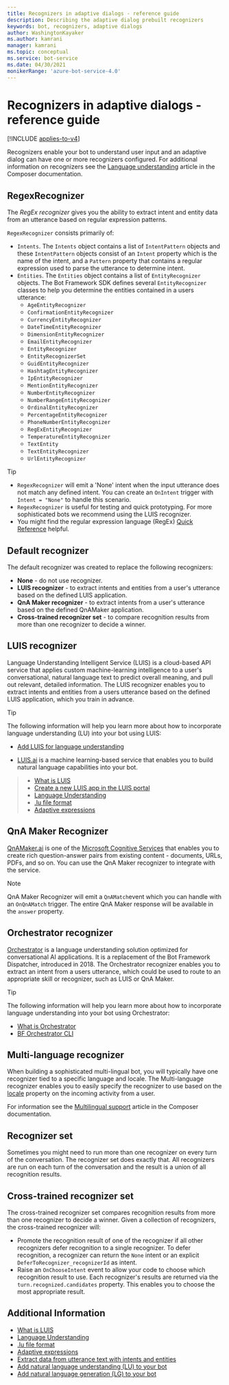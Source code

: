 ```yaml
---
title: Recognizers in adaptive dialogs - reference guide
description: Describing the adaptive dialog prebuilt recognizers
keywords: bot, recognizers, adaptive dialogs
author: WashingtonKayaker
ms.author: kamrani
manager: kamrani
ms.topic: conceptual
ms.service: bot-service
ms.date: 04/30/2021
monikerRange: 'azure-bot-service-4.0'
---
```


# Recognizers in adaptive dialogs - reference guide

[!INCLUDE [applies-to-v4](../includes/applies-to-v4-current.md)]

Recognizers enable your bot to understand user input and an adaptive dialog can have one or more recognizers configured. For additional information on recognizers see the [Language understanding](/composer/concept-language-understanding) article in the Composer documentation.

## RegexRecognizer

The _RegEx recognizer_ gives you the ability to extract intent and entity data from an utterance based on regular expression patterns.

`RegexRecognizer` consists primarily of:

* `Intents`. The `Intents` object contains a list of `IntentPattern` objects and these `IntentPattern` objects consist of an `Intent` property which is the name of the intent, and a `Pattern` property that contains a regular expression used to parse the utterance to determine intent.
* `Entities`. The `Entities` object contains a list of `EntityRecognizer` objects.  The Bot Framework SDK defines several `EntityRecognizer` classes to help you determine the entities contained in a users utterance:
  * `AgeEntityRecognizer`
  * `ConfirmationEntityRecognizer`
  * `CurrencyEntityRecognizer`
  * `DateTimeEntityRecognizer`
  * `DimensionEntityRecognizer`
  * `EmailEntityRecognizer`
  * `EntityRecognizer`
  * `EntityRecognizerSet`
  * `GuidEntityRecognizer`
  * `HashtagEntityRecognizer`
  * `IpEntityRecognizer`
  * `MentionEntityRecognizer`
  * `NumberEntityRecognizer`
  * `NumberRangeEntityRecognizer`
  * `OrdinalEntityRecognizer`
  * `PercentageEntityRecognizer`
  * `PhoneNumberEntityRecognizer`
  * `RegExEntityRecognizer`
  * `TemperatureEntityRecognizer`
  * `TextEntity`
  * `TextEntityRecognizer`
  * `UrlEntityRecognizer`

> [!TIP]
>
> * `RegexRecognizer` will emit a 'None' intent when the input utterance does not match any defined intent. You can create an `OnIntent` trigger with `Intent = "None"` to handle this scenario.
> * `RegexRecognizer` is useful for testing and quick prototyping. For more sophisticated bots we recommend using the LUIS recognizer.
> * You might find the regular expression language (RegEx) [Quick Reference][2] helpful.

## Default recognizer

The default recognizer was created to replace the following recognizers:

* **None** - do not use recognizer.
* **LUIS recognizer** - to extract intents and entities from a user's utterance based on the defined LUIS application.
* **QnA Maker recognizer** - to extract intents from a user's utterance based on the defined QnAMaker application.
* **Cross-trained recognizer set** - to compare recognition results from more than one recognizer to decide a winner.

## LUIS recognizer

Language Understanding Intelligent Service (LUIS) is a cloud-based API service that applies custom machine-learning intelligence to a user's conversational, natural language text to predict overall meaning, and pull out relevant, detailed information. The LUIS recognizer enables you to extract intents and entities from a users utterance based on the defined LUIS application, which you train in advance.

> [!TIP]
> The following information will help you learn more about how to incorporate language understanding (LU) into your bot using LUIS:
>
> * [Add LUIS for language understanding][update-the-recognizer-type-to-luis]
* [LUIS.ai][4] is a machine learning-based service that enables you to build natural language capabilities into your bot.
> * [What is LUIS][5]
> * [Create a new LUIS app in the LUIS portal][11]
> * [Language Understanding][6]
> * [.lu file format][7]
> * [Adaptive expressions][8]

## QnA Maker Recognizer

[QnAMaker.ai][12] is one of the [Microsoft Cognitive Services][13] that enables you to create rich question-answer pairs from existing content - documents, URLs, PDFs, and so on. You can use the QnA Maker recognizer to integrate with the service.

> [!NOTE]
> QnA Maker Recognizer will emit a `QnAMatch`event which you can handle with an `OnQnAMatch` trigger.
> The entire QnA Maker response will be available in the `answer` property.

## Orchestrator recognizer

[Orchestrator][14] is a language understanding solution optimized for conversational AI applications.  It is a replacement of the Bot Framework Dispatcher, introduced in 2018.  The Orchestrator recognizer enables you to extract an intent from a users utterance, which could be used to route to an appropriate skill or recognizer, such as LUIS or QnA Maker.

> [!TIP]
> The following information will help you learn more about how to incorporate language understanding into your bot using Orchestrator:
>
> * [What is Orchestrator][14]
> * [BF Orchestrator CLI][15]

## Multi-language recognizer

When building a sophisticated multi-lingual bot, you will typically have one recognizer tied to a specific language and locale. The Multi-language recognizer enables you to easily specify the recognizer to use based on the [locale][3] property on the incoming activity from a user.

For information see the [Multilingual support](/composer/how-to-use-multiple-language) article in the Composer documentation.

## Recognizer set

Sometimes you might need to run more than one recognizer on every turn of the conversation. The recognizer set does exactly that. All recognizers are run on each turn of the conversation and the result is a union of all recognition results.

## Cross-trained recognizer set

The cross-trained recognizer set compares recognition results from more than one recognizer to decide a winner. Given a collection of recognizers, the cross-trained recognizer will:

* Promote the recognition result of one of the recognizer if all other recognizers defer recognition to a single recognizer. To defer recognition, a recognizer can return the `None` intent or an explicit `DeferToRecognizer_recognizerId` as intent.
* Raise an `OnChooseIntent` event to allow your code to choose which recognition result to use. Each recognizer's results are returned via the `turn.recognized.candidates` property. This enables you to choose the most appropriate result.

## Additional Information

* [What is LUIS][5]
* [Language Understanding][6]
* [.lu file format][7]
* [Adaptive expressions][8]
* [Extract data from utterance text with intents and entities][9]
* [Add natural language understanding (LU) to your bot][10]
* [Add natural language generation (LG) to your bot][1]

<!-- Footnote-style links -->
[1]:../v4sdk/bot-builder-concept-adaptive-dialog-generators.md
[2]:/dotnet/standard/base-types/regular-expression-language-quick-reference
[3]:https://github.com/microsoft/botbuilder/blob/master/specs/botframework-activity/botframework-activity.md#locale
[4]:https://luis.ai
[5]:/azure/cognitive-services/luis/what-is-luis
[6]:../v4sdk/bot-builder-concept-luis.md
[7]:../file-format/bot-builder-lu-file-format.md
[8]:../v4sdk/bot-builder-concept-adaptive-expressions.md
[9]:/azure/cognitive-services/luis/luis-concept-data-extraction?tabs=V2
[10]:../v4sdk/bot-builder-howto-v4-luis.md
[11]:/azure/cognitive-services/luis/luis-how-to-start-new-app
[12]:https://qnamaker.ai
[13]:https://azure.microsoft.com/services/cognitive-services/
[14]:https://aka.ms/bf-orchestrator
[15]:https://github.com/microsoft/botframework-cli/tree/main/packages/orchestrator
[cross-train-concepts]: ../v4sdk/bot-builder-concept-cross-train.md
[luis-to-luis-cross-training]: ../v4sdk/bot-builder-concept-cross-train.md#luis-to-luis-cross-training
[qnamaker-cross-train]: https://github.com/microsoft/botframework-cli/tree/main/packages/cli#bf-qnamakercross-train
[bf-luiscross-train]: https://github.com/microsoft/botframework-cli/tree/main/packages/cli#bf-luiscross-train
[cs-sample-todo-bot]: https://github.com/microsoft/BotBuilder-Samples/tree/main/samples/csharp_dotnetcore/adaptive-dialog/08.todo-bot-luis-qnamaker
[howto-cross-train]: ../v4sdk/bot-builder-howto-cross-train.md
[update-the-recognizer-type-to-luis]: /composer/how-to-add-luis#update-the-recognizer-type-to-luis

